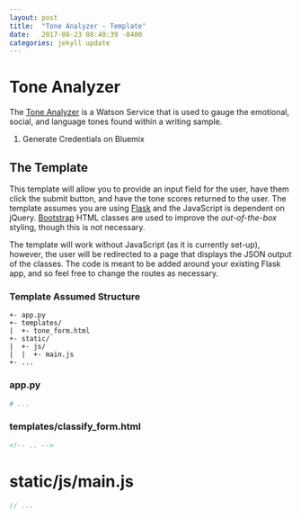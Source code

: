```yaml
---
layout: post
title:  "Tone Analyzer - Template"
date:   2017-08-23 08:40:39 -0400
categories: jekyll update
---
```

# Tone Analyzer
The [Tone Analyzer](https://console.bluemix.net/docs/services/tone-analyzer/getting-started.html) is a Watson Service that is used to gauge the emotional, social, and language tones found within a writing sample.

1. Generate Credentials on Bluemix

## The Template
This template will allow you to provide an input field for the user, have them click the submit button, and have the tone scores returned to the user. The template assumes you are using [Flask](http://flask.pocoo.org/) and the JavaScript is dependent on jQuery. [Bootstrap](http://getbootstrap.com/) HTML classes are used to improve the *out-of-the-box* styling, though this is not necessary.

The template will work without JavaScript (as it is currently set-up), however, the user will be redirected to a page that displays the JSON output of the classes. The code is meant to be added around your existing Flask app, and so feel free to change the routes as necessary.

### Template Assumed Structure
```
+- app.py
+- templates/ 
|  +- tone_form.html 
+- static/ 
|  +- js/ 
|  |  +- main.js 
+- ... 
```

### app.py
```python
# ...
```

### templates/classify_form.html
```html
<!-- .. -->
```

# static/js/main.js
```javascript
// ... 
```